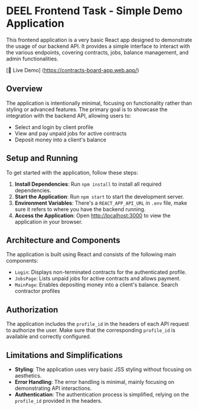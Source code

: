 # DEEL Frontend Task - Simple Demo Application

This frontend application is a very basic React app designed to demonstrate the usage of our backend API. It provides a simple interface to interact with the various endpoints, covering contracts, jobs, balance management, and admin functionalities.

[🚀 Live Demo] (https://contracts-board-app.web.app/)

## Overview

The application is intentionally minimal, focusing on functionality rather than styling or advanced features. The primary goal is to showcase the integration with the backend API, allowing users to:

- Select and login by client profile
- View and pay unpaid jobs for active contracts
- Deposit money into a client's balance

## Setup and Running

To get started with the application, follow these steps:

1. **Install Dependencies**: Run `npm install` to install all required dependencies.
2. **Start the Application**: Run `npm start` to start the development server.
3. **Environment Variables**: There's a `REACT_APP_API_URL` in `.env` file, make sure it refers to where you have the backend running.
4. **Access the Application**: Open [http://localhost:3000](http://localhost:3000) to view the application in your browser.

## Architecture and Components

The application is built using React and consists of the following main components:

- `Login`: Displays non-terminated contracts for the authenticated profile.
- `JobsPage`: Lists unpaid jobs for active contracts and allows payment.
- `MainPage`: Enables depositing money into a client's balance. Search contractor profiles

## Authorization

The application includes the `profile_id` in the headers of each API request to authorize the user. Make sure that the corresponding `profile_id` is available and correctly configured.

## Limitations and Simplifications

- **Styling**: The application uses very basic JSS styling without focusing on aesthetics.
- **Error Handling**: The error handling is minimal, mainly focusing on demonstrating API interactions.
- **Authentication**: The authentication process is simplified, relying on the `profile_id` provided in the headers.
